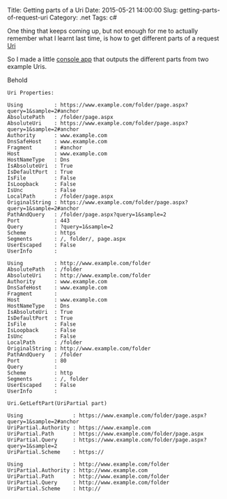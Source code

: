 Title: Getting parts of a Uri
Date: 2015-05-21 14:00:00
Slug: getting-parts-of-request-uri
Category: .net
Tags: c#

One thing that keeps coming up, but not enough for me to actually remember what I learnt last time, is how to get different parts of a request [Uri][1]

So I made a little [console app][2] that outputs the different parts from two example Uris.

Behold

    Uri Properties:
    
    Using          : https://www.example.com/folder/page.aspx?query=1&sample=2#anchor
    AbsolutePath   : /folder/page.aspx
    AbsoluteUri    : https://www.example.com/folder/page.aspx?query=1&sample=2#anchor
    Authority      : www.example.com
    DnsSafeHost    : www.example.com
    Fragment       : #anchor
    Host           : www.example.com
    HostNameType   : Dns
    IsAbsoluteUri  : True
    IsDefaultPort  : True
    IsFile         : False
    IsLoopback     : False
    IsUnc          : False
    LocalPath      : /folder/page.aspx
    OriginalString : https://www.example.com/folder/page.aspx?query=1&sample=2#anchor
    PathAndQuery   : /folder/page.aspx?query=1&sample=2
    Port           : 443
    Query          : ?query=1&sample=2
    Scheme         : https
    Segments       : /, folder/, page.aspx
    UserEscaped    : False
    UserInfo       : 
    
    Using          : http://www.example.com/folder
    AbsolutePath   : /folder
    AbsoluteUri    : http://www.example.com/folder
    Authority      : www.example.com
    DnsSafeHost    : www.example.com
    Fragment       : 
    Host           : www.example.com
    HostNameType   : Dns
    IsAbsoluteUri  : True
    IsDefaultPort  : True
    IsFile         : False
    IsLoopback     : False
    IsUnc          : False
    LocalPath      : /folder
    OriginalString : http://www.example.com/folder
    PathAndQuery   : /folder
    Port           : 80
    Query          : 
    Scheme         : http
    Segments       : /, folder
    UserEscaped    : False
    UserInfo       : 
    
    Uri.GetLeftPart(UriPartial part)
    
    Using                : https://www.example.com/folder/page.aspx?query=1&sample=2#anchor
    UriPartial.Authority : https://www.example.com
    UriPartial.Path      : https://www.example.com/folder/page.aspx
    UriPartial.Query     : https://www.example.com/folder/page.aspx?query=1&sample=2
    UriPartial.Scheme    : https://
    
    Using                : http://www.example.com/folder
    UriPartial.Authority : http://www.example.com
    UriPartial.Path      : http://www.example.com/folder
    UriPartial.Query     : http://www.example.com/folder
    UriPartial.Scheme    : http://


[1]: https://msdn.microsoft.com/en-us/library/system.uri%28v=vs.110%29.aspx "MSDN"
[2]: https://gist.github.com/AndyA13/147f079cf7d69c55038d "gist.github.com"